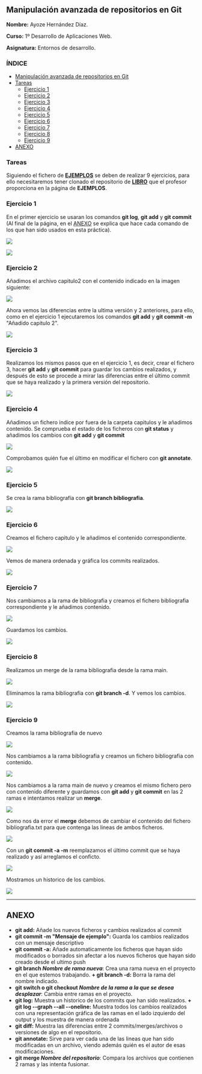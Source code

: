 ## Manipulación avanzada de repositorios en Git <a name=id0></a>

**Nombre:** Ayoze Hernández Díaz.

**Curso:** 1º Desarrollo de Aplicaciones Web.

**Asignatura:** Entornos de desarrollo.

### ÍNDICE

+ [Manipulación avanzada de repositorios en Git](#id0)
+ [Tareas](#id1)
  + [Ejercicio 1](#id2)
  + [Ejercicio 2](#id3)
  + [Ejercicio 3](#id4)
  + [Ejercicio 4](#id5)
  + [Ejercicio 5](#id6)
  + [Ejercicio 6](#id7)
  + [Ejercicio 7](#id8)
  + [Ejercicio 8](#id9)
  + [Ejercicio 9](#id10)
+ [ANEXO](#ANEXO)
### Tareas <a name=id1></a>

Siguiendo el fichero de **[EJEMPLOS](https://github.com/jpexposito/docencia/blob/master/COMUN/GIT/ejemplos/EJEMPLOS.md)** se deben de realizar 9 ejercicios, para ello necesitaremos tener clonado el repositorio de **[LIBRO](https://github.com/jpexposito/libro.git)** que el profesor proporciona en la página de **EJEMPLOS**.

### Ejercicio 1 <a name=id2></a>

En el primer ejercicio se usaran los comandos **git log**, **git add** y **git commit** (Al final de la página, en el [ANEXO](#ANEXO) se explica que hace cada comando de los que han sido usados en esta práctica). 

![](./img/001.png)

![](./img/002.png)

### Ejercicio 2 <a name=id3></a>

Añadimos el archivo capitulo2 con el contenido indicado en la imagen siguiente: 

![](./img/002-1.png)

Ahora vemos las diferencias entre la ultima versión y 2 anteriores, para ello, como en el ejercicio 1 ejecutaremos los comandos **git add** y **git commit -m** "Añadido capitulo 2".

![](./img/003.png)

### Ejercicio 3 <a name=id4></a>

Realizamos los mismos pasos que en el ejercicio 1, es decir, crear el fichero 3, hacer **git add** y **git commit** para guardar los cambios realizados, y después de esto se procede a mirar las diferencias entre el último commit que se haya realizado y la primera versión del repositorio.

![](./img/004.png)

### Ejercicio 4 <a name=id5></a>

Añadimos un fichero indice por fuera de la carpeta capitulos y le añadimos contenido. Se comprueba el estado de los ficheros con **git status** y añadimos los cambios con **git add** y **git commit**

![](./img/005.png)

Comprobamos quién fue el último en modificar el fichero con **git annotate**.

![](./img/006.png)

### Ejercicio 5 <a name=id6></a>

Se crea la rama bibliografía con **git branch bibliografia**. 

![](./img/007.png)

### Ejercicio 6 <a name=id7></a>

Creamos el fichero capitulo y le añadimos el contenido correspondiente.

![](./img/008.png)

Vemos de manera ordenada y gráfica los commits realizados.

![](./img/009.png)

### Ejercicio 7 <a name=id8></a>

Nos cambiamos a la rama de bibliografia y creamos el fichero bibliografia correspondiente y le añadimos contenido.

![](./img/010.png)

Guardamos los cambios.

![](./img/011.png)


### Ejercicio 8 <a name=id9></a>

Realizamos un merge de la rama bibliografia desde la rama main.

![](./img/012.png)

Eliminamos la rama bibliografia con **git branch -d**. Y vemos los cambios. 

![](./img/013.png)

### Ejercicio 9 <a name=id10></a>

Creamos la rama bibliografia de nuevo

![](./img/014.png)

Nos cambiamos a la rama bibliografia y creamos un fichero bibliografia con contenido.

![](./img/015.png)

Nos cambiamos a la rama main de nuevo y creamos el mismo fichero pero con contenido diferente y guardamos con **git add** y **git commit** en las 2 ramas e intentamos realizar un **merge**.

![](./img/016.png)

Como nos da error el **merge** debemos de cambiar el contenido del fichero bibliografia.txt para que contenga las lineas de ambos ficheros.

![](./img/017.png)

Con un **git commit -a -m** reemplazamos el último commit que se haya realizado y así arreglamos el conficto.

![](./img/018.png)

Mostramos un historico de los cambios.

![](./img/019.png)

----

## ANEXO <a name=ANEXO></a>

+ **git add:** Añade los nuevos ficheros y cambios realizados al commit
+ **git commit -m "Mensaje de ejemplo":** Guarda los cambios realizados con un mensaje descriptivo
+ **git commit -a:** Añade automaticamente los ficheros que hayan sido modificados o borrados sin afectar a los nuevos ficheros que hayan sido creado desde el ultimo push
+ **git branch ***Nombre de rama nueva*****: Crea una rama nueva en el proyecto en el que estemos trabajando.
  **+ git branch -d:** Borra la rama del nombre indicado.
+ **git switch o git checkout ***Nombre de la rama a la que se desea desplazar*****: Cambia entre ramas en el proyecto.
+ **git log:** Muestra un historico de los commits que han sido realizados.
  **+ git log --graph --all --oneline:** Muestra todos los cambios realizados con una representación gráfica de las ramas en el lado izquierdo del output y los muestra de manera ordenada
+ **git diff:** Muestra las diferencias entre 2 commits/merges/archivos o versiones de algo en el repositorio.
+ **git annotate:** Sirve para ver cada una de las lineas que han sido modificadas en un archivo, viendo además quién es el autor de esas modificaciones.
+ **git merge ***Nombre del repositorio*****: Compara los archivos que contienen 2 ramas y las intenta fusionar.
